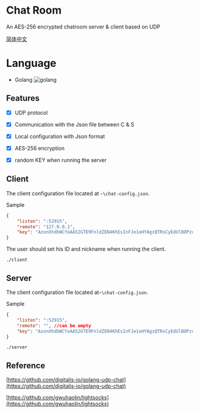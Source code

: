 # Chat Room

An AES-256 encrypted chatroom server & client based on UDP

[简体中文](README-CN.md)


# Language

* Golang ![golang](http://i.imgur.com/UEdZpr4.png)

## Features

- [x] UDP protocol
- [x] Communication with the Json file between C & S
- [x] Local configuration with Json format
- [x] AES-256 encryption
- [x] random KEY when running the server


## Client

The client configuration file located at `~\chat-config.json`. 

Sample
```json
{
	"listen": ":52915",
	"remote": "127.0.0.1",
	"key": "AzonXhdbWCYoAA52GTE9FnldZEN4KhEsInFJe1oHYAgzQTRsCyEdUlBOPzd3HxgFbTAudDZobiU8TQYbURBFWVdvMisNSn5UIw8kei0gcjl1cGkeFTV9U0tEY2YaCkdPYl9nZRQSBGsMQgFzVlxhL0hGAlV/O0A+OGoJfBwpE0w="
}
```
The user should set his ID and nickname when running the client.

``
./client
``

## Server 

The client configuration file located at`~\chat-config.json`.

Sample
```json
{
	"listen": ":52915",
	"remote": "", //can be empty
	"key": "AzonXhdbWCYoAA52GTE9FnldZEN4KhEsInFJe1oHYAgzQTRsCyEdUlBOPzd3HxgFbTAudDZobiU8TQYbURBFWVdvMisNSn5UIw8kei0gcjl1cGkeFTV9U0tEY2YaCkdPYl9nZRQSBGsMQgFzVlxhL0hGAlV/O0A+OGoJfBwpE0w="
}
```

``
./server
``


## Reference

[https://github.com/digitalis-io/golang-udp-chat](https://github.com/digitalis-io/golang-udp-chat)

[https://github.com/gwuhaolin/lightsocks](https://github.com/gwuhaolin/lightsocks)
